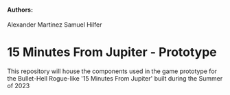 #### Authors:
Alexander Martinez
Samuel Hilfer

# 15 Minutes From Jupiter - Prototype

This repository will house the components used in the game prototype for the Bullet-Hell Rogue-like '15 Minutes From Jupiter' built during the Summer of 2023
